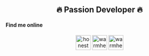 <h2 align="center">🔥 Passion Developer 🔥</h2>

<h4>Find me online</h5>
<div align="center">
  <a href="https://discord.gg/honest#5968" target="blank"><img align="center" src="https://cdn0.iconfinder.com/data/icons/free-social-media-set/24/discord-512.png" alt="honest#5968" height="40" width="40" /></a>
  <a href="https://t.me/warmheart888" target="blank"><img align="center" src="https://cdn0.iconfinder.com/data/icons/tuts/256/telegram.png" alt="warmheart888" height="40" width="40" /></a>
  <a href="https://join.skype.com/invite/ORViDdbMeCnR" target="blank"><img align="center" src="https://cdn1.iconfinder.com/data/icons/social-icon-1-1/512/social_style_1_skype-512.png" alt="warmheart888" height="40" width="40" /></a>
<div>
</p>
<!-- Proudly created with GPRM ( https://gprm.itsvg.in ) -->
